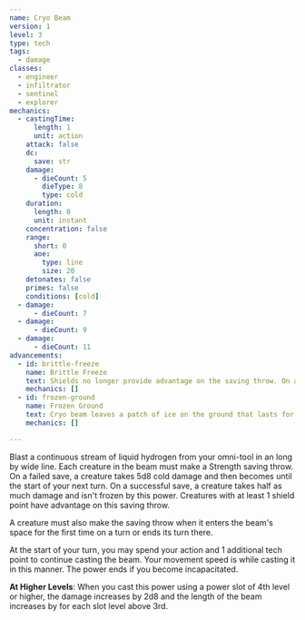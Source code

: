 ```yaml
---
name: Cryo Beam
version: 1
level: 3
type: tech
tags:
  - damage
classes:
  - engineer
  - infiltrator
  - sentinel
  - explorer
mechanics:
  - castingTime:
      length: 1
      unit: action
    attack: false
    dc:
      save: str
    damage:
      - dieCount: 5
        dieType: 8
        type: cold
    duration:
      length: 0
      unit: instant
    concentration: false
    range:
      short: 0
      aoe:
        type: line
        size: 20
    detonates: false
    primes: false
    conditions: [cold]
  - damage:
      - dieCount: 7
  - damage:
      - dieCount: 9
  - damage:
      - dieCount: 11
advancements:
  - id: brittle-freeze
    name: Brittle Freeze
    text: Shields no longer provide advantage on the saving throw. On a successful save, a creature is <me-condition id="primed" sub="cold"/> until the end of your next turn.
    mechanics: []
  - id: frozen-ground
    name: Frozen Ground
    text: Cryo beam leaves a patch of ice on the ground that lasts for 1 minute. The ground is considered difficult terrain.
    mechanics: []

---
```

Blast a continuous stream of liquid hydrogen from your omni-tool in an <me-distance length="20"/> long by <me-distance length="5"/> wide line. Each creature in the beam
must make a Strength saving throw. On a failed save, a creature takes 5d8 cold damage and then becomes <me-condition id="frozen"/>
until the start of your next turn. On a successful save, a creature takes half as much damage and isn't frozen by this power.
Creatures with at least 1 shield point have advantage on this saving throw.

A creature must also make the saving throw when it enters the beam's space for the first time on a turn or ends its turn there.

At the start of your turn, you may spend your action and 1 additional tech point to continue casting the beam. Your
movement speed is <me-distance length="5"/> while casting it in this manner. The power ends if you become incapacitated.

__At Higher Levels__: When you cast this power using a power slot of 4th level or higher, the damage increases by 2d8
and the length of the beam increases by <me-distance length="5"/> for each slot level above 3rd.
